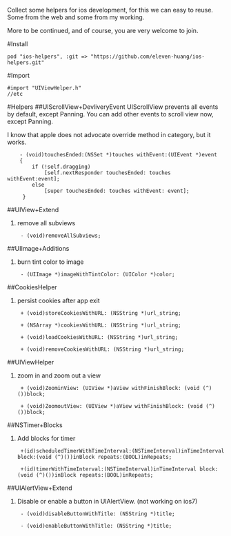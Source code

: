 Collect some helpers for ios development, for this we can easy to reuse. Some from the web and some from my working. 

More to be continued, and of course, you are very welcome to join.

#Install
	
	pod "ios-helpers", :git => "https://github.com/eleven-huang/ios-helpers.git"

#Import
	
	#import "UIViewHelper.h"
	//etc

#Helpers
##UIScrollView+DevliveryEvent
UIScrollView prevents all events by default, except Panning. You can add other events to scroll view now, except Panning. 

I know that apple does not advocate override method in category, but it works.


		- (void)touchesEnded:(NSSet *)touches withEvent:(UIEvent *)event
		{
		    if (!self.dragging)
        		[self.nextResponder touchesEnded: touches withEvent:event];
		    else
		    	[super touchesEnded: touches withEvent: event];
		 }

##UIView+Extend
1. remove all subviews
		
		- (void)removeAllSubviews;

##UIImage+Additions
1. burn tint color to image

		
		- (UIImage *)imageWithTintColor: (UIColor *)color;
		
##CookiesHelper
1. persist cookies after app exit

		+ (void)storeCookiesWithURL: (NSString *)url_string;
		
		+ (NSArray *)cookiesWithURL: (NSString *)url_string;
		
		+ (void)loadCookiesWithURL: (NSString *)url_string;
		
		+ (void)removeCookiesWithURL: (NSString *)url_string;


##UIViewHelper
1. zoom in and zoom out a view
	
		
		+ (void)ZoominView: (UIView *)aView withFinishBlock: (void (^)())block;
		
		+ (void)ZoomoutView: (UIView *)aView withFinishBlock: (void (^)())block;
	
##NSTimer+Blocks
1. Add blocks for timer

		
		+(id)scheduledTimerWithTimeInterval:(NSTimeInterval)inTimeInterval block:(void (^)())inBlock repeats:(BOOL)inRepeats;
	
		+(id)timerWithTimeInterval:(NSTimeInterval)inTimeInterval block:(void (^)())inBlock repeats:(BOOL)inRepeats;
	
	
##UIAlertView+Extend
1. Disable or enable a button in UIAlertView. (not working on ios7)
	
	
	
		- (void)disableButtonWithTitle: (NSString *)title;
		
		- (void)enableButtonWithTitle: (NSString *)title;
	
	
	